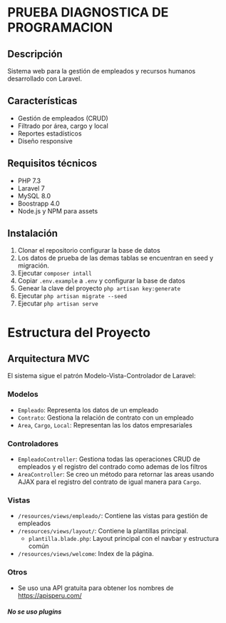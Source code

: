 # PRUEBA DIAGNOSTICA DE PROGRAMACION


## Descripción
Sistema web para la gestión de empleados y recursos humanos desarrollado con Laravel.

## Características
- Gestión de empleados (CRUD)
- Filtrado por área, cargo y local
- Reportes estadísticos
- Diseño responsive

## Requisitos técnicos
- PHP 7.3
- Laravel 7
- MySQL 8.0
- Boostrapp 4.0
- Node.js y NPM para assets

## Instalación
1. Clonar el repositorio
configurar la base de datos
2. Los datos de prueba de las demas tablas se encuentran en seed y migración.
3. Ejecutar `composer intall`
4. Copiar `.env.example` a `.env` y configurar la base de datos
5. Genear la clave del proyecto `php artisan key:generate`
6. Ejecutar `php artisan migrate --seed`
7. Ejecutar `php artisan serve`

# Estructura del Proyecto

## Arquitectura MVC

El sistema sigue el patrón Modelo-Vista-Controlador de Laravel:

### Modelos
- `Empleado`: Representa los datos de un empleado
- `Contrato`: Gestiona la relación de contrato con un empleado
- `Area`, `Cargo`, `Local`: Representan las los datos empresariales

### Controladores
- `EmpleadoController`: Gestiona todas las operaciones CRUD de empleados y el registro del contrado como ademas de los filtros
- `AreaController`:
Se creo un método para
retornar las areas usando AJAX para el registro del contrato
de igual manera para `Cargo`.


### Vistas
- `/resources/views/empleado/`: Contiene las vistas para gestión de empleados
- `/resources/views/layout/`: Contiene la plantillas principal.
  - `plantilla.blade.php`: Layout principal con el navbar y estructura común
- `/resources/views/welcome`:
Index de la página.

### Otros
- Se uso una API gratuita para obtener los nombres de https://apisperu.com/
##### No se uso plugins
